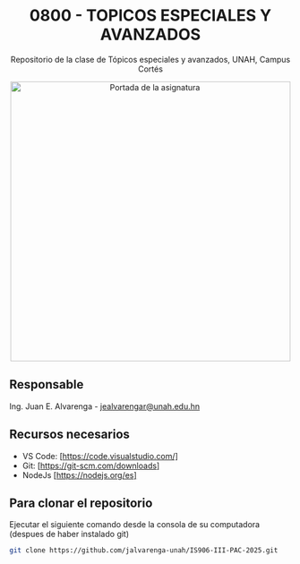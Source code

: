<div align="center">

  # 0800 - TOPICOS ESPECIALES Y AVANZADOS
  Repositorio de la clase de Tópicos especiales y avanzados, UNAH, Campus Cortés
  
  <img aling="right" src = "https://campusvirtual.unah.edu.hn/pluginfile.php/2350865/course/overviewfiles/Tarjeta%20de%20Visita%20Disen%CC%83ador%20Web%20Ilustrado%20Amarillo%20%283%29.png" alt="Portada de la asignatura" width=500/>
</div>

## Responsable

Ing. Juan E. Alvarenga - jealvarengar@unah.edu.hn


## Recursos necesarios

- VS Code: [https://code.visualstudio.com/]
- Git: [https://git-scm.com/downloads]
- NodeJs [https://nodejs.org/es]

## Para clonar el repositorio

Ejecutar el siguiente comando desde la consola de su computadora (despues de haber instalado git)

```bash
git clone https://github.com/jalvarenga-unah/IS906-III-PAC-2025.git
```
